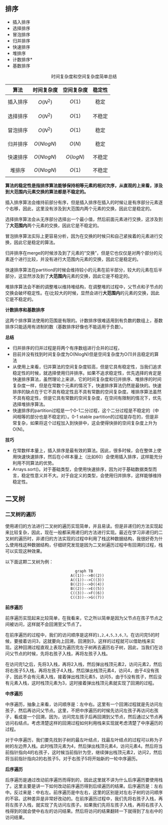 ## 排序

- 插入排序
- 选择排序
- 冒泡排序
- 归并排序
- 快速排序
- 堆排序
- 计数排序*
- 基数排序



<center>

<center>时间复杂度和空间复杂度简单总结</center>

|   算法   |  时间复杂度  | 空间复杂度  | 稳定性 |
| :------: | :----------: | :---------: | :----: |
| 插入排序 |  $$O(N^2)$$  |  $$O(1)$$   |  稳定  |
| 选择排序 |  $$O(N^2)$$  |  $$O(1)$$   | 不稳定 |
| 冒泡排序 |  $$O(N^2)$$  |  $$O(1)$$   |  稳定  |
| 归并排序 | $$O(NlogN)$$ |  $$O(N)$$   |  稳定  |
| 快速排序 | $$O(NlogN)$$ | $$O(logN)$$ | 不稳定 |
|  堆排序  | $$O(NlogN)$$ |  $$O(1)$$   | 不稳定 |

</center>

**算法的稳定性是指排序算法能够保持相等元素的相对次序，从直观的上来看，涉及到大范围内元素交换的算法都是不稳定的。**

插入排序算法会维持前部分有序，但是插入排序在插入的时候让是有序部分元素逐个右移，因此，这里没有涉及到大范围内两个元素的交换，因此它是稳定的。

选择排序算法会从无序部分选择出一个最小值，然后前面元素进行交换，这涉及到了**大范围内**两个元素的交换，因此它是不稳定的。

冒泡排序算法实际上更容易分析，因为在交换的时候只和自己紧挨着的元素进行交换，因此它是稳定的算法。

归并排序在merge的时候涉及到了元素的“交换”，但是它也仅仅是对两个部分的元素逐个进行比较，并没有进行大范围内元素的交换，因此它是稳定的。

快速排序算法在partition的时候会维持较小的元素在前半部分，较大的元素在后半部分，这显然涉及到了**大范围内**元素的交换，因此它是不稳定的。

堆排序算法会不断的调整堆以维持堆结构，在调整堆的过程中，父节点和子节点的交换会破坏稳定性。在i比较大的时候，显然会进行**大范围内**的元素的交换，因此它是不稳定的。

**计数排序和基数排序**

这两个排序算法使用的范围是有限的。计数排序很难适用到有负数的数组上，基数排序只能适用有进制的数（基数排序好像也不能适用于负数）。

**总结**

- 归并排序的归并过程是将两个有序数组进行合并的过程，
- 目前并没有找到时间复杂度为O(NlogN)但是空间复杂度为O(1)并且稳定的算法
- 从使用上来看，归并算法的空间复杂度较高，但是它具有稳定性，当我们追求稳定性的时候，就选择使用归并排序。如果不追求稳定性，优先选择的肯定是快速排序算法，虽然理论上来讲，它的时间复杂度和归并排序、堆排序的时间复杂度一样，但是在常数个元素的情况下，快速排序算法仍然是最快的。快速排序的缺点在于它不具有稳定性且不具有常数的空间复杂度。堆排序算法虽然不具有稳定性，但是它具有常数的空间复杂度，在空间有限制的情况下，优先选择堆排序算法。
- 快速排序的partition过程是一个0-1二分过程，这个二分过程是不稳定的（中间相等的部分也是不稳定的）。0-1 stable partition的过程是存在的，但是非常复杂，如果将这个过程加入到快排中，这会使得快排的空间复杂度上升为O(N)。

**技巧**

- 在常数样本量上，插入排序是最有效的算法。因此，很多时候，会在整体上使用快速快速排序，然后在小样本量上（比如60）会使用插入排序，这样能充分利用不同算法的优势。
- Arrays.sort()。对于基础类型，会使用快速排序，因为对于基础数据类型而言，稳定性意义并不大。对于自定义的类型，会使用归并排序，这样能够维持稳定性。

## 二叉树

### 二叉树的遍历

使用递归的方法进行二叉树的遍历实现简单，并且易读。但是非递归的方法实现起来比较复杂，因此，现在一般都采用递归的方法进行实现。最近在学习非递归的二叉树的遍历时，非递归的方法实现的过程中利用了栈这种数据结构，我很好奇为什么使用栈这种数据结构，仔细研究发现是因为二叉树遍历过程中有回溯的过程，栈可以实现这种效果。

以下面这颗二叉树为例：

<center>

```mermaid
graph TB
   A((1))-->B((2))
   A((1))-->C((3))
   B((2))-->D((4))
   B((2))-->E((5))
   C((3))-->F((6))
   C((3))-->G((7))
```

</center>

**前序遍历**

前序遍历实现起来比较简单，在我看来，它之所以简单是因为父节点在孩子节点之间被访问，这样就不会回溯至父节点了。

在前序遍历的过程中，我们的访问顺序是这样的`1,2,4,5,3,6,7`。在访问完5的时候，要接着访问3，这就要向上回溯，回溯到3，这样的过程就可以借助栈来实现。这种回溯过程直观上表现为遍历完左子树再去遍历右子树，因此，当我们在访问父节点的时候，先将右孩子入栈，再将左孩子入栈。

在访问完1之后，先将3入栈，再将2入栈，然后弹出栈顶元素2，访问元素2，然后将右孩子5入栈，再将左孩子4入栈，然后弹出栈顶元素4，访问4，由于4没有孩子，因此不会有元素入栈，接着弹出栈顶元素5，访问5，由于5没有孩子，然后没有元素入栈，这时栈顶元素为3，这时接着弹出栈顶元素就实现了回溯的过程。

**中序遍历**

中序遍历，抽象上来看，访问顺序是：左中右。这里有一个回溯过程就是先访问左孩子，然后再访问父节点。这里，不把中序遍历的时候先访问左孩子再访问右孩子，看成是一个回溯，因为，访问完左孩子后再回溯到父节点，然后通过父节点再访问右结点。考虑清楚这样的回溯过程如何利用栈来实现就考虑清楚了中序遍历的过程。

对于中序遍历，我们要先找到子树的最左叶结点，找最左叶结点的过程可以称为子树的左边界入栈。此时栈顶元素为4，然后弹出栈顶元素4，访问元素4。然后将当前指针指向4的右孩子，这时候当前指针为空，继续弹出栈顶元素2，访问2，然后将当前指针指向2的右孩子5，对于右孩子5将开始新的一轮中序遍历。

**后序遍历**

后序遍历是通过改动前序遍历而得到的，因此这里就不讲为什么后序遍历要使用栈了。这里主要是讲一下如何改动前序遍历得到后续遍历的结果。后序遍历是：左右中。反过来是：中右左。前序遍历是中左右，这里的区别是对左右子树的访问顺序的不容。这种差异是非常好改动的。在前序遍历过程中，我们先将右孩子入栈，再将左孩子入栈，就实现了先访问左孩子。如果我们先将左孩子入栈，再将右孩子入栈得到的就会使中右左的访问结果。然后将访问的结果翻转一下就得到了左右中的访问结果。